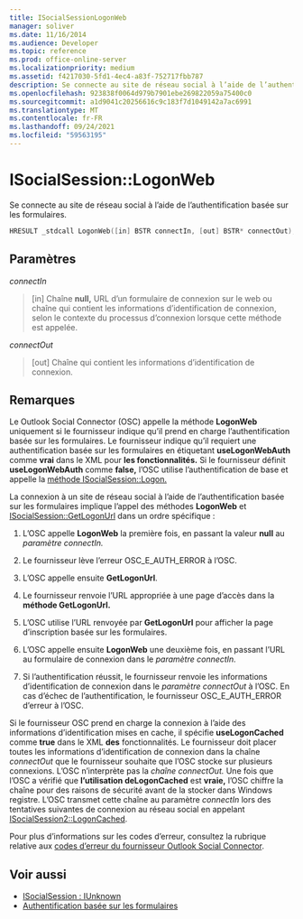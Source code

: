 ```yaml
---
title: ISocialSessionLogonWeb
manager: soliver
ms.date: 11/16/2014
ms.audience: Developer
ms.topic: reference
ms.prod: office-online-server
ms.localizationpriority: medium
ms.assetid: f4217030-5fd1-4ec4-a83f-752717fbb787
description: Se connecte au site de réseau social à l’aide de l’authentification basée sur les formulaires.
ms.openlocfilehash: 923838f0064d979b7901ebe269822059a75400c0
ms.sourcegitcommit: a1d9041c20256616c9c183f7d1049142a7ac6991
ms.translationtype: MT
ms.contentlocale: fr-FR
ms.lasthandoff: 09/24/2021
ms.locfileid: "59563195"
---
```

# <a name="isocialsessionlogonweb"></a>ISocialSession::LogonWeb

Se connecte au site de réseau social à l’aide de l’authentification basée sur les formulaires.
  
```cpp
HRESULT _stdcall LogonWeb([in] BSTR connectIn, [out] BSTR* connectOut);
```

## <a name="parameters"></a>Paramètres

_connectIn_
  
> [in] Chaîne **null,** URL d’un formulaire de connexion sur le web ou chaîne qui contient les informations d’identification de connexion, selon le contexte du processus d’connexion lorsque cette méthode est appelée.
    
_connectOut_
  
> [out] Chaîne qui contient les informations d’identification de connexion.
    
## <a name="remarks"></a>Remarques

Le Outlook Social Connector (OSC) appelle la méthode **LogonWeb** uniquement si le fournisseur indique qu’il prend en charge l’authentification basée sur les formulaires. Le fournisseur indique qu’il requiert une authentification basée sur les formulaires en étiquetant **useLogonWebAuth** comme **vrai** dans le XML pour **les fonctionnalités.** Si le fournisseur définit **useLogonWebAuth** comme **false,** l’OSC utilise l’authentification de base et appelle la [méthode ISocialSession::Logon.](isocialsession-logon.md) 
  
La connexion à un site de réseau social à l’aide de l’authentification basée sur les formulaires implique l’appel des méthodes **LogonWeb** et [ISocialSession::GetLogonUrl](isocialsession-getlogonurl.md) dans un ordre spécifique : 
  
1. L’OSC appelle **LogonWeb** la première fois, en passant la valeur **null** au _paramètre connectIn._ 
    
2. Le fournisseur lève l’erreur OSC_E_AUTH_ERROR à l’OSC.
    
3. L’OSC appelle ensuite **GetLogonUrl**.
    
4. Le fournisseur renvoie l’URL appropriée à une page d’accès dans la **méthode GetLogonUrl.** 
    
5. L’OSC utilise l’URL renvoyée par **GetLogonUrl** pour afficher la page d’inscription basée sur les formulaires. 
    
6. L’OSC appelle ensuite **LogonWeb** une deuxième fois, en passant l’URL au formulaire de connexion dans le _paramètre connectIn._ 
    
7. Si l’authentification réussit, le fournisseur renvoie les informations d’identification de connexion dans le  _paramètre connectOut_ à l’OSC. En cas d’échec de l’authentification, le fournisseur OSC_E_AUTH_ERROR d’erreur à l’OSC. 
    
Si le fournisseur OSC prend en charge la connexion à l’aide des informations d’identification mises en cache, il spécifie **useLogonCached** comme **true** dans le XML **des** fonctionnalités. Le fournisseur doit placer toutes les informations d’identification de connexion dans la chaîne  _connectOut_ que le fournisseur souhaite que l’OSC stocke sur plusieurs connexions. L’OSC n’interprète pas la _chaîne connectOut._ Une fois que l’OSC a vérifié que **l’utilisation deLogonCached** est **vraie,** l’OSC chiffre la chaîne pour des raisons de sécurité avant de la stocker dans Windows registre. L’OSC transmet cette chaîne au paramètre  _connectIn_ lors des tentatives suivantes de connexion au réseau social en appelant [ISocialSession2::LogonCached](isocialsession2-logoncached.md). 
  
Pour plus d’informations sur les codes d’erreur, consultez la rubrique relative aux [codes d’erreur du fournisseur Outlook Social Connector](outlook-social-connector-provider-error-codes.md).
  
## <a name="see-also"></a>Voir aussi

- [ISocialSession : IUnknown](isocialsessioniunknown.md)
- [Authentification basée sur les formulaires](forms-based-authentication.md)


